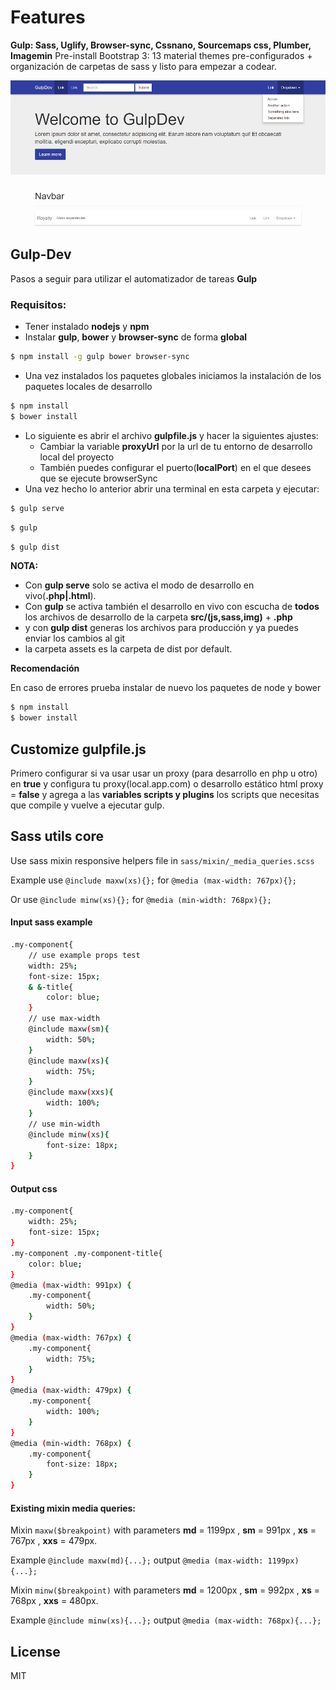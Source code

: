 # Features
**Gulp: Sass, Uglify, Browser-sync, Cssnano, Sourcemaps css, Plumber, Imagemin**
Pre-install Bootstrap 3: 13 material themes pre-configurados + organización de carpetas de sass
y listo para empezar a codear.

![Gulp-Dev](https://raw.githubusercontent.com/kenyk7/Gulp-Dev/master/src/Gulpdev.png "Gulp-Dev")
## Gulp-Dev

Pasos a seguir para utilizar el automatizador de tareas **Gulp**

### Requisitos:
  - Tener instalado **nodejs** y **npm**
  - Instalar **gulp**, **bower** y **browser-sync** de forma **global** 
```sh
$ npm install -g gulp bower browser-sync
```
  - Una vez instalados los paquetes globales iniciamos la instalación de los paquetes locales de desarrollo 
```sh
$ npm install
$ bower install
```
  - Lo siguiente es abrir el archivo **gulpfile.js** y hacer la siguientes ajustes:
    - Cambiar la variable **proxyUrl** por la url de tu entorno de desarrollo local del proyecto
    - También puedes configurar el puerto(**localPort**) en el que desees que se ejecute browserSync
  - Una vez hecho lo anterior abrir una terminal en esta carpeta y ejecutar:
```sh
$ gulp serve
```
```sh
$ gulp
```
```sh
$ gulp dist
```
**NOTA:**
  - Con **gulp serve** solo se activa el modo de desarrollo en vivo(**.php|.html**).
  - Con **gulp** se activa también el desarrollo en vivo con escucha de **todos** los archivos de desarrollo de la carpeta **src/(js,sass,img)**  + **.php**
  - y con **gulp dist** generas los archivos para producción y ya puedes enviar los cambios al git
  - la carpeta assets es  la carpeta de dist por default.

**Recomendación**

En caso de errores prueba instalar de nuevo los paquetes de node y bower
```sh
$ npm install
$ bower install
```

## Customize gulpfile.js

Primero configurar si va usar usar un proxy (para desarrollo en php u otro) en **true** y configura tu proxy(local.app.com)
o desarrollo estático html proxy = **false** y agrega a las **variables scripts y plugins**  los scripts que necesitas que
compile y vuelve a ejecutar gulp.

## Sass utils core
Use sass mixin responsive helpers file in `sass/mixin/_media_queries.scss`

Example use `@include maxw(xs){};` for  `@media (max-width: 767px){};`

Or use `@include minw(xs){};` for  `@media (min-width: 768px){};`
#### Input sass example
```sh
.my-component{
    // use example props test
    width: 25%;
    font-size: 15px;
    & &-title{
        color: blue;
    }
    // use max-width
    @include maxw(sm){
        width: 50%;
    }
    @include maxw(xs){
        width: 75%;
    }
    @include maxw(xxs){
        width: 100%;
    }
    // use min-width
    @include minw(xs){
        font-size: 18px;
    }
}
```
#### Output css
```sh
.my-component{
    width: 25%;
    font-size: 15px;
}
.my-component .my-component-title{
    color: blue;
}
@media (max-width: 991px) {
    .my-component{
        width: 50%;
    }
}
@media (max-width: 767px) {
    .my-component{
        width: 75%;
    }
}
@media (max-width: 479px) {
    .my-component{
        width: 100%;
    }
}
@media (min-width: 768px) {
    .my-component{
        font-size: 18px;
    }
}
```

#### Existing mixin media queries:
Mixin `maxw($breakpoint)` with parameters **md** = 1199px , **sm** = 991px , **xs** = 767px , **xxs** = 479px.

Example `@include maxw(md){...};`  output  `@media (max-width: 1199px){...};`

Mixin `minw($breakpoint)` with parameters **md** = 1200px , **sm** = 992px , **xs** = 768px , **xxs** = 480px.

Example `@include minw(xs){...};`  output  `@media (max-width: 768px){...};`

License
----
MIT
